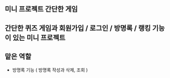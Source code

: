 ## 미니 프로젝트 간단한 게임


## 간단한 퀴즈 게임과 회원가입 / 로그인 / 방명록 / 랭킹 기능이 있는 미니 프로젝트


## 맡은 역할

  - 방명록 기능 ( 방명록 작성과 삭제, 조회 )
